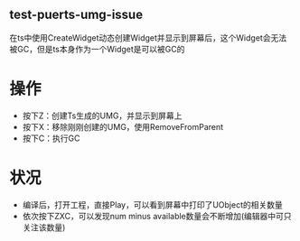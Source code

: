 ## test-puerts-umg-issue
在ts中使用CreateWidget动态创建Widget并显示到屏幕后，这个Widget会无法被GC，但是ts本身作为一个Widget是可以被GC的

# 操作
* 按下Z：创建Ts生成的UMG，并显示到屏幕上
* 按下X：移除刚刚创建的UMG，使用RemoveFromParent
* 按下C：执行GC

# 状况
* 编译后，打开工程，直接Play，可以看到屏幕中打印了UObject的相关数量
* 依次按下ZXC，可以发现num minus available数量会不断增加(编辑器中可只关注该数量)
